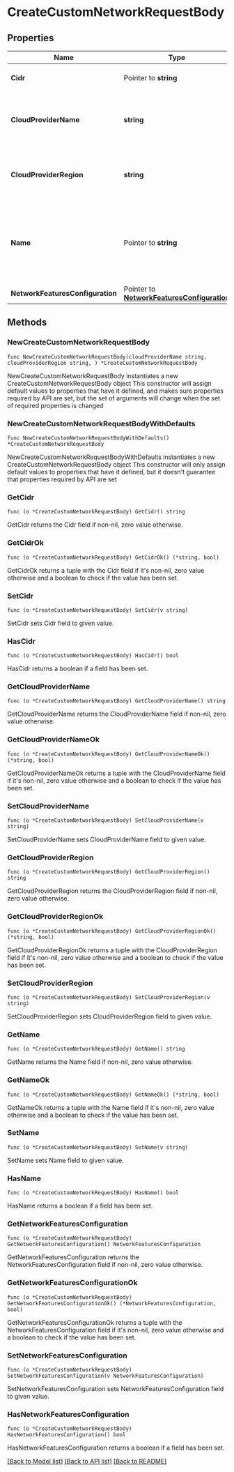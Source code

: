 # CreateCustomNetworkRequestBody

## Properties

Name | Type | Description | Notes
------------ | ------------- | ------------- | -------------
**Cidr** | Pointer to **string** | CIDR block for the network | [optional] [default to "10.0.0.0/16"]
**CloudProviderName** | **string** | The name of the cloud provider that the instance is running on. | 
**CloudProviderRegion** | **string** | The region of the cloud provider that the instance is running in. | 
**Name** | Pointer to **string** | User friendly network name to help distinguish networks with same CIDRs | [optional] 
**NetworkFeaturesConfiguration** | Pointer to [**NetworkFeaturesConfiguration**](NetworkFeaturesConfiguration.md) |  | [optional] 

## Methods

### NewCreateCustomNetworkRequestBody

`func NewCreateCustomNetworkRequestBody(cloudProviderName string, cloudProviderRegion string, ) *CreateCustomNetworkRequestBody`

NewCreateCustomNetworkRequestBody instantiates a new CreateCustomNetworkRequestBody object
This constructor will assign default values to properties that have it defined,
and makes sure properties required by API are set, but the set of arguments
will change when the set of required properties is changed

### NewCreateCustomNetworkRequestBodyWithDefaults

`func NewCreateCustomNetworkRequestBodyWithDefaults() *CreateCustomNetworkRequestBody`

NewCreateCustomNetworkRequestBodyWithDefaults instantiates a new CreateCustomNetworkRequestBody object
This constructor will only assign default values to properties that have it defined,
but it doesn't guarantee that properties required by API are set

### GetCidr

`func (o *CreateCustomNetworkRequestBody) GetCidr() string`

GetCidr returns the Cidr field if non-nil, zero value otherwise.

### GetCidrOk

`func (o *CreateCustomNetworkRequestBody) GetCidrOk() (*string, bool)`

GetCidrOk returns a tuple with the Cidr field if it's non-nil, zero value otherwise
and a boolean to check if the value has been set.

### SetCidr

`func (o *CreateCustomNetworkRequestBody) SetCidr(v string)`

SetCidr sets Cidr field to given value.

### HasCidr

`func (o *CreateCustomNetworkRequestBody) HasCidr() bool`

HasCidr returns a boolean if a field has been set.

### GetCloudProviderName

`func (o *CreateCustomNetworkRequestBody) GetCloudProviderName() string`

GetCloudProviderName returns the CloudProviderName field if non-nil, zero value otherwise.

### GetCloudProviderNameOk

`func (o *CreateCustomNetworkRequestBody) GetCloudProviderNameOk() (*string, bool)`

GetCloudProviderNameOk returns a tuple with the CloudProviderName field if it's non-nil, zero value otherwise
and a boolean to check if the value has been set.

### SetCloudProviderName

`func (o *CreateCustomNetworkRequestBody) SetCloudProviderName(v string)`

SetCloudProviderName sets CloudProviderName field to given value.


### GetCloudProviderRegion

`func (o *CreateCustomNetworkRequestBody) GetCloudProviderRegion() string`

GetCloudProviderRegion returns the CloudProviderRegion field if non-nil, zero value otherwise.

### GetCloudProviderRegionOk

`func (o *CreateCustomNetworkRequestBody) GetCloudProviderRegionOk() (*string, bool)`

GetCloudProviderRegionOk returns a tuple with the CloudProviderRegion field if it's non-nil, zero value otherwise
and a boolean to check if the value has been set.

### SetCloudProviderRegion

`func (o *CreateCustomNetworkRequestBody) SetCloudProviderRegion(v string)`

SetCloudProviderRegion sets CloudProviderRegion field to given value.


### GetName

`func (o *CreateCustomNetworkRequestBody) GetName() string`

GetName returns the Name field if non-nil, zero value otherwise.

### GetNameOk

`func (o *CreateCustomNetworkRequestBody) GetNameOk() (*string, bool)`

GetNameOk returns a tuple with the Name field if it's non-nil, zero value otherwise
and a boolean to check if the value has been set.

### SetName

`func (o *CreateCustomNetworkRequestBody) SetName(v string)`

SetName sets Name field to given value.

### HasName

`func (o *CreateCustomNetworkRequestBody) HasName() bool`

HasName returns a boolean if a field has been set.

### GetNetworkFeaturesConfiguration

`func (o *CreateCustomNetworkRequestBody) GetNetworkFeaturesConfiguration() NetworkFeaturesConfiguration`

GetNetworkFeaturesConfiguration returns the NetworkFeaturesConfiguration field if non-nil, zero value otherwise.

### GetNetworkFeaturesConfigurationOk

`func (o *CreateCustomNetworkRequestBody) GetNetworkFeaturesConfigurationOk() (*NetworkFeaturesConfiguration, bool)`

GetNetworkFeaturesConfigurationOk returns a tuple with the NetworkFeaturesConfiguration field if it's non-nil, zero value otherwise
and a boolean to check if the value has been set.

### SetNetworkFeaturesConfiguration

`func (o *CreateCustomNetworkRequestBody) SetNetworkFeaturesConfiguration(v NetworkFeaturesConfiguration)`

SetNetworkFeaturesConfiguration sets NetworkFeaturesConfiguration field to given value.

### HasNetworkFeaturesConfiguration

`func (o *CreateCustomNetworkRequestBody) HasNetworkFeaturesConfiguration() bool`

HasNetworkFeaturesConfiguration returns a boolean if a field has been set.


[[Back to Model list]](../README.md#documentation-for-models) [[Back to API list]](../README.md#documentation-for-api-endpoints) [[Back to README]](../README.md)


